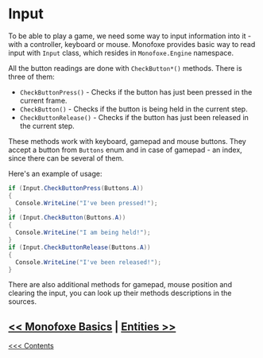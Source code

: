 # Input

To be able to play a game, we need some way to input information into it - with a controller, keyboard or mouse. Monofoxe provides basic way to read input with `Input` class, which resides in `Monofoxe.Engine` namespace. 

All the button readings are done with `CheckButton*()` methods. There is three of them:

- `CheckButtonPress()` - Checks if the button has just been pressed in the current frame.
- `CheckButton()` - Checks if the button is being held in the current step.
- `CheckButtonRelease()` - Checks if the button has just been released in the current step. 

These methods work with keyboard, gamepad and mouse buttons. They accept a button from `Buttons` enum and in case of gamepad - an index, since there can be several of them.

Here's an example of usage:

```c#
if (Input.CheckButtonPress(Buttons.A))
{
  Console.WriteLine("I've been pressed!");
}
if (Input.CheckButton(Buttons.A))
{
  Console.WriteLine("I am being held!");
}
if (Input.CheckButtonRelease(Buttons.A))
{
  Console.WriteLine("I've been released!");
}
```

There are also additional methods for gamepad, mouse position and clearing the input, you can look up their methods descriptions in the sources. 



## [<< Monofoxe Basics](MonofoxeBasics.md) | [Entities >>](Entities/Entities.md)

[<<< Contents](Contents.md)

